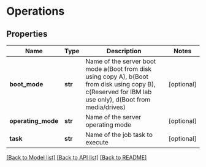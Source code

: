 # Operations

## Properties
Name | Type | Description | Notes
------------ | ------------- | ------------- | -------------
**boot_mode** | **str** | Name of the server boot mode a(Boot from disk using copy A), b(Boot from disk using copy B), c(Reserved for IBM lab use only), d(Boot from media/drives) | [optional] 
**operating_mode** | **str** | Name of the server operating mode | [optional] 
**task** | **str** | Name of the job task to execute | [optional] 

[[Back to Model list]](../README.md#documentation-for-models) [[Back to API list]](../README.md#documentation-for-api-endpoints) [[Back to README]](../README.md)


